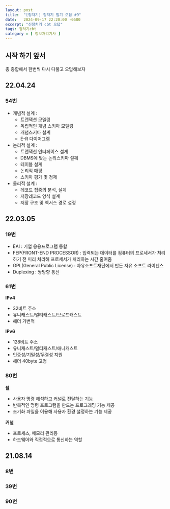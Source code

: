 ```yaml
---
layout: post
title:  "[정처기] 정처기 필기 오답 #9"
date:   2024-09-17 22:20:00 -0500
excerpt: "신정처기 cbt 오답"
tags: 정처기cbt
category : [ 정보처리기사 ]
---
```


## 시작 하기 앞서

총 종합해서 한번씩 다시 다풀고 오답해보자


## 22.04.24

### 54번

+ 개념적 설계 :
  + 트랜잭션 모델링
  + 독립적인 개념 스키마 모델링
  + 개념스키마 설계
  + E-R 다이어그램
+ 논리적 설계 :
  + 트랜잭션 인터페이스 설계
  + DBMS에 맞는 논리스키마 설꼐
  + 테이블 설계
  + 논리적 매핑
  + 스키마 평가 및 정제
+ 물리적 설계 :
  + 레코드 집중의 분석, 설계
  + 저장레코드 양식 설계
  + 저장 구조 및 엑서스 경로 설정


## 22.03.05

### 19번

+ EAI : 기업 응용프로그램 통합
+ FEP(FRONT-END PROCESSOR) : 입력되는 데이터를 컴퓨터의 프로세서가 처리하기 전 미리 처리해 프로세서가 처리하는 시간 줄여줌
+ GPL(General Public License) : 자유소프트재단에서 만든 자유 소프트 라이센스
+ Duplexing : 쌍방향 통신

### 61번

**IPv4**  
+ 32비트 주소
+ 유니캐스트/멀티캐스트/브로드캐스트
+ 헤더 가변적

**IPv6**  
+ 128비트 주소
+ 유니캐스트/멀티캐스트/애니캐스트
+ 인증성/기밀성/무결성 지원
+ 헤더 40byte 고정

### 80번

**쉘**  
+ 사용자 명령 해석하고 커널로 전달하는 기능
+ 반복적인 명령 프로그램을 만드는 프로그래밍 기능 제공
+ 초기화 파일을 이용해 사용자 환경 설정하는 기능 제공

**커널**  
+ 프로세스, 메모리 관리등
+ 하드웨어와 직접적으로 통신하는 역할

## 21.08.14

### 8번


### 39번


### 90번
